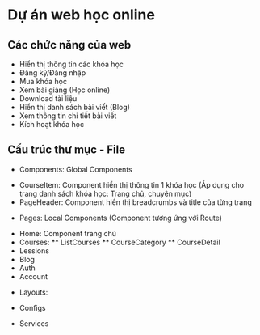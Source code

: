 # Dự án web học online

## Các chức năng của web

- Hiển thị thông tin các khóa học
- Đăng ký/Đăng nhập
- Mua khóa học
- Xem bài giảng (Học online)
- Download tài liệu
- Hiển thị danh sách bài viết (Blog)
- Xem thông tin chi tiết bài viết
- Kích hoạt khóa học

## Cấu trúc thư mục - File

- Components: Global Components

* CourseItem: Component hiển thị thông tin 1 khóa học (Áp dụng cho trang danh sách khóa học: Trang chủ, chuyên mục)
* PageHeader: Component hiển thị breadcrumbs và title của từng trang

- Pages: Local Components (Component tương ứng với Route)

* Home: Component trang chủ
* Courses:
  ** ListCourses
  ** CourseCategory
  \*\* CourseDetail
* Lessions
* Blog
* Auth
* Account

- Layouts:

- Configs

- Services
